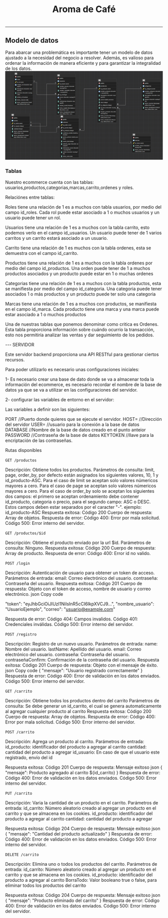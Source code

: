 <h1 align = 'center'>Aroma de Café<h1>

<hr>

<h2>Modelo de datos</h2>
Para abarcar una problemática es importante tener un modelo de datos ajustado a la necesidad del negocio a resolver. Además, es valioso para ordenar la información de manera eficiente y para garantizar la integralidad de los datos.

<img src='./client/src/components/imgs/modelo_datos.png'/>

<h3>Tablas</h3>
<p>Nuestro ecommerce cuenta con las tablas: usuarios,productos,categorias,marcas,carrito,ordenes y roles.
</p>
<p>Relaciónes entre tablas:</p>

<p>Roles tiene una relación de 1 es a muchos con tabla usuarios, por medio del campo id_roles. Cada rol puede estar asociado a 1 o muchos usuarios y un usuario puede tener un rol. </p>
<p>Usuarios tiene una relación de 1 es a muchos con la tabla carrito, esto podemos verlo en el campo id_usuarios. Un usuario puede tener de 1 varios carritos y un carrito estará asociado a un usuario. </p>
<p>Carrito tiene una relación de 1 es muchos con la tabla ordenes, esta se demuestra con el campo id_carrito.</p>
<p>Productos tiene una relación de 1 es a muchos con la tabla ordenes por medio del campo id_productos. Una orden puede tener de 1 a muchos productos asociados y un producto puede estar en 1 o muchas ordenes</p>
<p>Categorias tiene una relación de 1 es a muchos con la tabla productos, esta se manifiesta por medio del campo id_categoria. Una categoria puede tener asociados 1 o más productos y un producto puede ter solo una categoria</p>
<p>Marcas tiene una relación de 1 es a muchos con productos, se manifiesta en el campo id_marca. Cada producto tiene una marca y una marca puede estar asociado a 1 o muchos productos</p>

<p>Una de nuestras tablas que ponemos denominar como critica es Ordenes. Esta tabla proporciona información sobre cuándo ocurrío la transacción, esto nos permitiría analizar las ventas y dar seguimiento de los pedidos.</p>



--- SERVIDOR 

Este servidor backend proporciona una API RESTful para gestionar ciertos recursos.

Para poder utilizarlo es necesario unas configuraciones iniciales:

1- Es necesario crear una base de dato donde se va a almacenar toda la información del ecommerce, es necesario recordar el nombre de la base de datos ya que se va a utilizar en las configuraciones del servidor.

2- configurar las variables de entorno en el servidor:

Las variables a definir son las siguientes:

PORT //Puerto donde quieres que se ejecute el servidor.
HOST= //Dirección del servidor
USER= //usuario para la conexión a la base de datos
DATABASE //Nombre de la base de datos creado en el punto anteior 
PASSWORD //Contraseña de la base de datos
KEYTOKEN //llave para la encriptación de las contraseñas.

Rutas disponibles 

`GET /productos`

Descripción: Obtiene todos los productos.
Parámetros de consulta:  limit, page, order_by, por defecto están asignados los siguientes valores, 10, 1 y id_producto-ASC.
Para el caso de limit  se aceptan solo valores númericos mayores a cero.
Para el caso de page se aceptan solo valores númericos mayores a cero.
Para el caso de order_by solo se aceptan los siguientes dos campos: el primero se aceptan ordenamiento debe contener id_producto, categoria o precio, para el segundo campo: ASC o DESC. Estos campos deben estar separados por el caracter "-". ejemplo: id_producto-ASC
Respuesta exitosa:
Código 200
Cuerpo de respuesta: Array de objetos.
Respuesta de error:
Código 400: Error por mala solicitud.
Código 500: Error interno del servidor.

`GET /productos/$id`

Descripción: Obtiene el producto enviado por la url $id.
Parámetros de consulta: Ninguno.
Respuesta exitosa:
Código 200
Cuerpo de respuesta: Array de producto.
Respuesta de error:
Código 400: Error id no valido.

`POST /login`

Descripción: Autenticación de usuario para obtener un token de acceso.
Parámetros de entrada:
email: Correo electrónico del usuario.
contraseña: Contraseña del usuario.
Respuesta exitosa:
Código 201
Cuerpo de respuesta: Objeto con el token de acceso, nombre de usuario y correo electrónico.
json
Copy code

  "token": "eyJhbGciOiJIUzI1NiIsInR5cCI6IkpXVCJ9...",
  "nombre_usuario": "UsuarioEjemplo",
  "correo": "usuario@example.com"

Respuesta de error:
Código 404: Campos invalidos.
Código 401: Credenciales inválidas.
Código 500: Error interno del servidor.

`POST /registro`

Descripción: Registro de un nuevo usuario.
Parámetros de entrada:
name: Nombre del usuario.
lastName: Apellido del usuario.
email: Correo electrónico del usuario.
contraseña: Contraseña del usuario.
contraseñaConfirm: Confirmación de la contraseña del usuario.
Respuesta exitosa:
Código 201
Cuerpo de respuesta: Objeto con el mensaje de éxito.
json
Copy code
{
  "mensaje": "Usuario registrado correctamente"
}
Respuesta de error:
Código 400: Error de validación en los datos enviados.
Código 500: Error interno del servidor.

`GET /carrito`

Descripción: Obtiene todos los productos dentro del carrito
Parámetros de consulta: Se debe generar un id_carrito, el cual se genera automaticamente al agregar cualquier producto al carrito
Respuesta exitosa:
Código 200
Cuerpo de respuesta: Array de objetos.
Respuesta de error:
Código 400: Error por mala solicitud.
Código 500: Error interno del servidor.

`POST /carrito`

Descripción: Agrega un producto al carrito.
Parámetros de entrada:
id_producto: identificador del producto a agregar al carrito
cantidad: cantidad del producto a agregar
id_usuario: En caso de que el usuario este registrado, envío del id

Respuesta exitosa:
Código 201
Cuerpo de respuesta: Mensaje exitoso
json
{
  "mensaje": Producto agregado al carrito ${id_carrito}
}
Respuesta de error:
Código 400: Error de validación en los datos enviados.
Código 500: Error interno del servidor.

`PUT /carrito`

Descripción: Varia la cantidad de un producto en el carrito.
Parámetros de entrada:
id_carrito: Número aleatorio creado al agregar un producto en el carrito y que se almacena en los cookies.
id_producto: identificador del producto a agregar al carrito
cantidad: cantidad del producto a agregar

Respuesta exitosa:
Código 204
Cuerpo de respuesta: Mensaje exitoso
json
{
  "mensaje": "Cantidad del producto actualizado"
}
Respuesta de error:
Código 400: Error de validación en los datos enviados.
Código 500: Error interno del servidor.

`DELETE /carrito`

Descripción: Elimina uno o todos los productos del carrito.
Parámetros de entrada:
id_carrito: Número aleatorio creado al agregar un producto en el carrito y que se almacena en los cookies.
id_producto: identificador del producto a agregar al carrito
BorraTodo: Valor booleano true o false, para eliminar todos los productos del carrito

Respuesta exitosa:
Código 204
Cuerpo de respuesta: Mensaje exitoso
json
{
  "mensaje": "Producto eliminado del carrito"
}
Respuesta de error:
Código 400: Error de validación en los datos enviados.
Código 500: Error interno del servidor.
